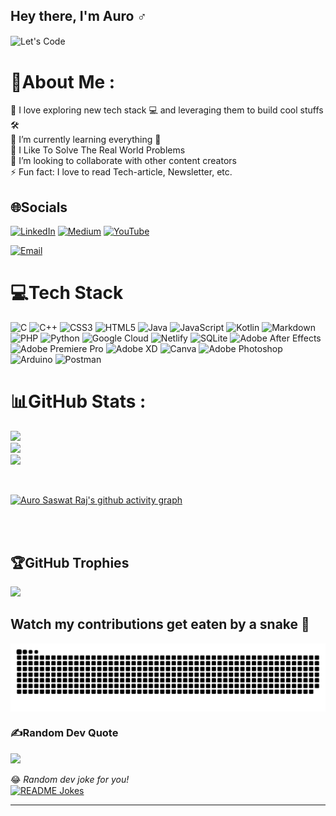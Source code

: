 ## Hey there, I'm Auro ♂️

<img align="center" alt="Let's Code" src="https://media.giphy.com/media/fwbZnTftCXVocKzfxR/giphy.gif" />

# 💫About Me :
💫 I love exploring new tech stack 💻 and leveraging them to build cool stuffs 🛠️ <br>
🌱 I’m currently learning everything 🤣 <br>
🧐 I Like To Solve The Real World Problems <br>
👯 I’m looking to collaborate with other content creators <br>
⚡ Fun fact: I love to read Tech-article, Newsletter, etc. 



## 🌐Socials
[![LinkedIn](https://img.shields.io/badge/LinkedIn-%230077B5.svg?logo=linkedin&logoColor=white)](https://www.linkedin.com/in/auro-saswat-raj-9bba80224/) [![Medium](https://img.shields.io/badge/Medium-12100E?logo=medium&logoColor=white)](https://medium.com/@aurosaswatraj) [![YouTube](https://img.shields.io/badge/YouTube-%23FF0000.svg?logo=YouTube&logoColor=white)](https://www.youtube.com/channel/UCVSUrrpas1belTDN6QyxfuA)

<a href="mailto:aurosaswat@gmail.com"><img alt="Email" src="https://img.shields.io/badge/Email-aurosaswat@gmail.com-blue?style=plastic&logo=Gmail"></a>

# 💻Tech Stack
![C](https://img.shields.io/badge/c-%2300599C.svg?style=flat&logo=c&logoColor=white) ![C++](https://img.shields.io/badge/c++-%2300599C.svg?style=flat&logo=c%2B%2B&logoColor=white) ![CSS3](https://img.shields.io/badge/css3-%231572B6.svg?style=flat&logo=css3&logoColor=white) ![HTML5](https://img.shields.io/badge/html5-%23E34F26.svg?style=flat&logo=html5&logoColor=white) ![Java](https://img.shields.io/badge/java-%23ED8B00.svg?style=flat&logo=java&logoColor=white) ![JavaScript](https://img.shields.io/badge/javascript-%23323330.svg?style=flat&logo=javascript&logoColor=%23F7DF1E) ![Kotlin](https://img.shields.io/badge/kotlin-%230095D5.svg?style=flat&logo=kotlin&logoColor=white) ![Markdown](https://img.shields.io/badge/markdown-%23000000.svg?style=flat&logo=markdown&logoColor=white) ![PHP](https://img.shields.io/badge/php-%23777BB4.svg?style=flat&logo=php&logoColor=white) ![Python](https://img.shields.io/badge/python-3670A0?style=flat&logo=python&logoColor=ffdd54) ![Google Cloud](https://img.shields.io/badge/Google%20Cloud-%234285F4.svg?style=flat&logo=google-cloud&logoColor=white) ![Netlify](https://img.shields.io/badge/netlify-%23000000.svg?style=flat&logo=netlify&logoColor=#00C7B7) ![SQLite](https://img.shields.io/badge/sqlite-%2307405e.svg?style=flat&logo=sqlite&logoColor=white) ![Adobe After Effects](https://img.shields.io/badge/Adobe%20After%20Effects-9999FF.svg?style=flat&logo=Adobe%20After%20Effects&logoColor=white) ![Adobe Premiere Pro](https://img.shields.io/badge/Adobe%20Premiere%20Pro-9999FF.svg?style=flat&logo=Adobe%20Premiere%20Pro&logoColor=white) ![Adobe XD](https://img.shields.io/badge/Adobe%20XD-470137?style=flat&logo=Adobe%20XD&logoColor=#FF61F6) ![Canva](https://img.shields.io/badge/Canva-%2300C4CC.svg?style=flat&logo=Canva&logoColor=white) ![Adobe Photoshop](https://img.shields.io/badge/adobephotoshop-%2331A8FF.svg?style=flat&logo=adobephotoshop&logoColor=white) ![Arduino](https://img.shields.io/badge/-Arduino-00979D?style=flat&logo=Arduino&logoColor=white) ![Postman](https://img.shields.io/badge/Postman-FF6C37?style=flat&logo=postman&logoColor=white)
# 📊GitHub Stats :
![](https://github-readme-stats.vercel.app/api?username=geeky-auro&theme=merko&hide_border=true&include_all_commits=false&count_private=true)<br/>
![](https://github-readme-streak-stats.herokuapp.com/?user=geeky-auro&theme=merko&hide_border=true)<br/>
![](https://github-readme-stats.vercel.app/api/top-langs/?username=geeky-auro&theme=merko&hide_border=true&include_all_commits=false&count_private=true&layout=compact)

<br/>

[![Auro Saswat Raj's github activity graph](https://activity-graph.herokuapp.com/graph?username=geeky-auro&theme=xcode)](https://github.com/geeky-auro)

<br/>
</br>

## 🏆GitHub Trophies
![](https://github-profile-trophy.vercel.app/?username=geeky-auro&theme=juicyfresh&no-frame=true&no-bg=true&margin-w=4)

Watch my contributions get eaten by a snake 🐍
---
<img alt="My Snake"  align="center" src="https://github.com/geeky-auro/geeky-auro/blob/main/github-contribution-grid-snake.svg" />

### ✍️Random Dev Quote
![](https://quotes-github-readme.vercel.app/api?type=horizontal&theme=merko)

😂 <i>Random dev joke for you!</i><br>
<a href="https://readme-jokes.vercel.app"><img align="center" src="https://readme-jokes.vercel.app/api" alt="README Jokes"></a>

<!-- 
### 😂Random Dev Meme
<img alt="Random Meme" src="https://random-memer.herokuapp.com/" width="512px"/>
 -->
---


